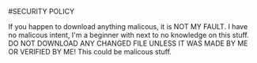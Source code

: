 #SECURITY POLICY

If you happen to download anything malicous, it is NOT MY FAULT. I have no malicous intent, I'm a beginner with next to no knowledge on this stuff.
DO NOT DOWNLOAD ANY CHANGED FILE UNLESS IT WAS MADE BY ME OR VERIFIED BY ME! This could be malicous stuff.
